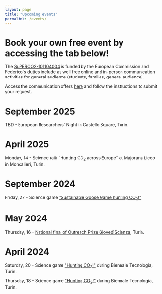 ```yaml
---
layout: page
title: "Upcoming events"
permalink: /events/
---
```


# Book your own free event by accessing the tab below!
The [SuPERCO2-101104004](https://cordis.europa.eu/project/id/101104004) is funded by the European Commission and Federico's duties include as well free online and in-person communication activities for general audience (students, families, general audience).

Access the communication offers [here](https://fededat.github.io/talk/) and follow the instructions to submit your request.

# September 2025
TBD - European Researchers' Night in Castello Square, Turin.

# April 2025
Monday, 14 - Science talk "Hunting CO<sub>2</sub> across Europe" at Majorana Liceo in Moncalieri, Turin.

# September 2024
Friday, 27 - Science game ["Sustainable Goose Game hunting CO<sub>2</sub>!"](https://unightproject.eu/it/eventi/la-notte-europea-delle-ricercatrici-e-dei-ricercatori-torino?day=1727395200&ecat=32&topics=19&sort=default)

# May 2024
Thursday, 16 - [National final of Outreach Prize GiovedìScienza](https://www.giovediscienza.it/it/premio-edizioni-precedenti), Turin.

# April 2024
Saturday, 20 - Science game ["Hunting CO<sub>2</sub>!"](https://www.biennaletecnologia.it/evento/a-caccia-di-co2-3/) during Biennale Tecnologia, Turin.

Thursday, 18 - Science game ["Hunting CO<sub>2</sub>!"](https://www.biennaletecnologia.it/evento/a-caccia-di-co2/) during Biennale Tecnologia, Turin.


 
